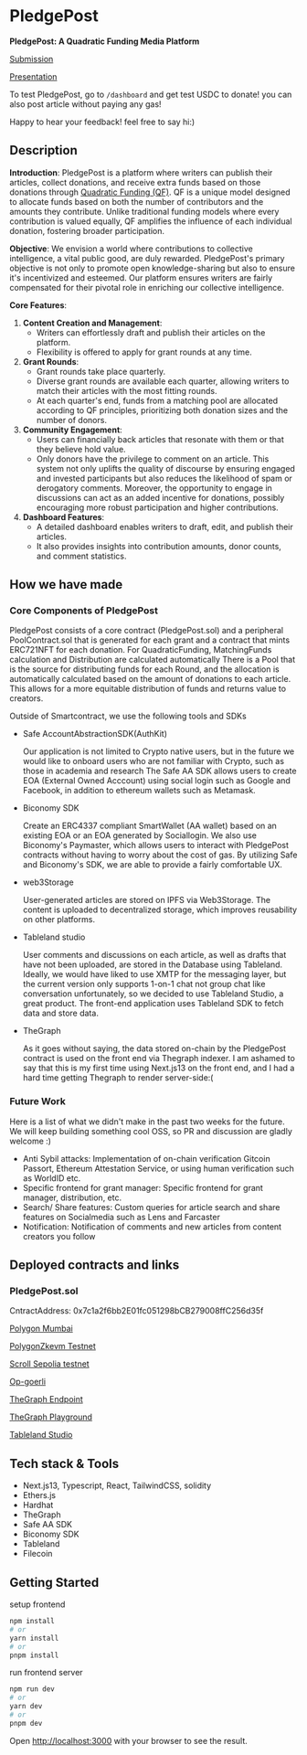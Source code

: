 # PledgePost

**PledgePost: A Quadratic Funding Media Platform**

[Submission](https://ethglobal.com/showcase/pledgepost-eeyus)

[Presentation](https://docs.google.com/presentation/d/1HY48TkFsnS_vfCTnGCKlQfMWqQkiYJpAbFYhasSeOKM/edit#slide=id.p)

To test PledgePost, go to `/dashboard` and get test USDC to donate! you can also post article without paying any gas!

Happy to hear your feedback! feel free to say hi:)
## Description

**Introduction**:
PledgePost is a platform where writers can publish their articles, collect donations, and receive extra funds based on those donations through [Quadratic Funding (QF)](https://www.wtfisqf.com/).
QF is a unique model designed to allocate funds based on both the number of contributors and the amounts they contribute. Unlike traditional funding models where every contribution is valued equally, QF amplifies the influence of each individual donation, fostering broader participation.

**Objective**:
We envision a world where contributions to collective intelligence, a vital public good, are duly rewarded. PledgePost's primary objective is not only to promote open knowledge-sharing but also to ensure it's incentivized and esteemed. Our platform ensures writers are fairly compensated for their pivotal role in enriching our collective intelligence.

**Core Features**:

1. **Content Creation and Management**:
   - Writers can effortlessly draft and publish their articles on the platform.
   - Flexibility is offered to apply for grant rounds at any time.
2. **Grant Rounds**:
   - Grant rounds take place quarterly.
   - Diverse grant rounds are available each quarter, allowing writers to match their articles with the most fitting rounds.
   - At each quarter's end, funds from a matching pool are allocated according to QF principles, prioritizing both donation sizes and the number of donors.
3. **Community Engagement**:
   - Users can financially back articles that resonate with them or that they believe hold value.
   - Only donors have the privilege to comment on an article. This system not only uplifts the quality of discourse by ensuring engaged and invested participants but also reduces the likelihood of spam or derogatory comments. Moreover, the opportunity to engage in discussions can act as an added incentive for donations, possibly encouraging more robust participation and higher contributions.
4. **Dashboard Features**:
   - A detailed dashboard enables writers to draft, edit, and publish their articles.
   - It also provides insights into contribution amounts, donor counts, and comment statistics.

## How we have made

### Core Components of PledgePost

PledgePost consists of a core contract (PledgePost.sol) and a peripheral PoolContract.sol that is generated for each grant and a contract that mints ERC721NFT for each donation.
For QuadraticFunding, MatchingFunds calculation and Distribution are calculated automatically
There is a Pool that is the source for distributing funds for each Round, and the allocation is automatically calculated based on the amount of donations to each article. This allows for a more equitable distribution of funds and returns value to creators.

Outside of Smartcontract, we use the following tools and SDKs

- Safe AccountAbstractionSDK(AuthKit)

  Our application is not limited to Crypto native users, but in the future we would like to onboard users who are not familiar with Crypto, such as those in academia and research
  The Safe AA SDK allows users to create EOA (External Owned Acccount) using social login such as Google and Facebook, in addition to ethereum wallets such as Metamask.

- Biconomy SDK

  Create an ERC4337 compliant SmartWallet (AA wallet) based on an existing EOA or an EOA generated by Sociallogin. We also use Biconomy's Paymaster, which allows users to interact with PledgePost contracts without having to worry about the cost of gas.
  By utilizing Safe and Biconomy's SDK, we are able to provide a fairly comfortable UX.

- web3Storage

  User-generated articles are stored on IPFS via Web3Storage.
  The content is uploaded to decentralized storage, which improves reusability on other platforms.

- Tableland studio

  User comments and discussions on each article, as well as drafts that have not been uploaded, are stored in the Database using Tableland.
  Ideally, we would have liked to use XMTP for the messaging layer, but the current version only supports 1-on-1 chat not group chat like conversation unfortunately, so we decided to use Tableland Studio, a great product. The front-end application uses Tableland SDK to fetch data and store data.

- TheGraph

  As it goes without saying, the data stored on-chain by the PledgePost contract is used on the front end via Thegraph indexer. I am ashamed to say that this is my first time using Next.js13 on the front end, and I had a hard time getting Thegraph to render server-side:(

### Future Work

Here is a list of what we didn't make in the past two weeks for the future. We will keep building something cool OSS, so PR and discussion are gladly welcome :)

- Anti Sybil attacks: Implementation of on-chain verification Gitcoin Passort, Ethereum Attestation Service, or using human verification such as WorldID etc.
- Specific frontend for grant manager: Specific frontend for grant manager, distribution, etc.
- Search/ Share features: Custom queries for article search and share features on Socialmedia such as Lens and Farcaster
- Notification: Notification of comments and new articles from content creators you follow

## Deployed contracts and links

### PledgePost.sol

CntractAddress: 0x7c1a2f6bb2E01fc051298bCB279008ffC256d35f

[Polygon Mumbai](https://mumbai.polygonscan.com/address/0x7c1a2f6bb2E01fc051298bCB279008ffC256d35f)

[PolygonZkevm Testnet](https://testnet-zkevm.polygonscan.com/address/0x7c1a2f6bb2E01fc051298bCB279008ffC256d35f)

[Scroll Sepolia testnet](https://sepolia.scrollscan.com/address/0x7c1a2f6bb2E01fc051298bCB279008ffC256d35f)

[Op-goerli](https://goerli-optimistic.etherscan.io/address/0x7c1a2f6bb2E01fc051298bCB279008ffC256d35f)

[TheGraph Endpoint](https://thegraph.com/studio/subgraph/pledgepost_mumbai/playground)

[TheGraph Playground](https://thegraph.com/studio/subgraph/pledgepost_mumbai/playground)

[Tableland Studio](https://studio.tableland.xyz/shutanaka/eth-online2023/deployments/default/article_comment_v3_0_1)


## Tech stack & Tools

- Next.js13, Typescript, React, TailwindCSS, solidity
- Ethers.js
- Hardhat
- TheGraph
- Safe AA SDK
- Biconomy SDK
- Tableland
- Filecoin


## Getting Started

setup frontend

```bash
npm install
# or
yarn install
# or
pnpm install
```

run frontend server

```bash
npm run dev
# or
yarn dev
# or
pnpm dev
```

Open [http://localhost:3000](http://localhost:3000) with your browser to see the result.
